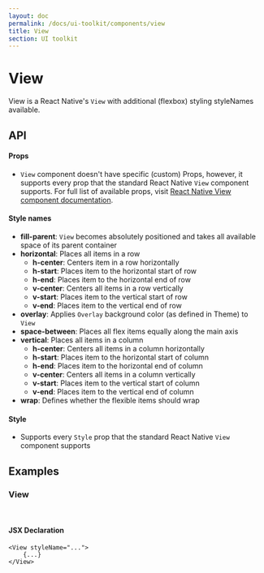 ```yaml
---
layout: doc
permalink: /docs/ui-toolkit/components/view
title: View
section: UI toolkit
---
```


# View

View is a React Native's `View` with additional (flexbox) styling styleNames available.

## API

#### Props

* `View` component doesn't have specific (custom) Props, however, it supports every prop that the standard React Native `View` component supports. For full list of available props, visit
[React Native View component documentation](https://facebook.github.io/react-native/docs/view.html "React Native View component documentation").

#### Style names

* **fill-parent**: `View` becomes absolutely positioned and takes all available space of its parent container
* **horizontal**: Places all items in a row
  * **h-center**: Centers item in a row horizontally
  * **h-start**: Places item to the horizontal start of row
  * **h-end**: Places item to the horizontal end of row
  * **v-center**: Centers all items in a row vertically
  * **v-start**: Places item to the vertical start of row
  * **v-end**: Places item to the vertical end of row
* **overlay**: Applies `Overlay` background color (as defined in Theme) to `View`
* **space-between**: Places all flex items equally along the main axis
* **vertical**: Places all items in a column
  * **h-center**: Centers all items in a column horizontally
  * **h-start**: Places item to the horizontal start of column
  * **h-end**: Places item to the horizontal end of column
  * **v-center**: Centers all items in a column vertically
  * **v-start**: Places item to the vertical start of column
  * **v-end**: Places item to the vertical end of column
* **wrap**: Defines whether the flexible items should wrap

#### Style
* Supports every `Style` prop that the standard React Native `View` component supports

## Examples

### View
<br />

#### JSX Declaration
```JSX
<View styleName="...">
    {...}
</View>
```  
